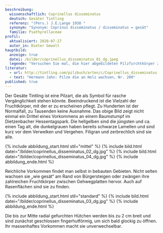 ```yaml
---
beschreibung:
  wissenschaftlich: Coprinellus disseminatus
  deutsch: Gesäter Tintling
  referenz: "(Pers.) J.E.Lange 1938 "
  synonym: "Synonym: Coprinus disseminatus / disseminatus = gesät"
  familie: Psathyrellaceae
profil:
  aktualisiert: 2020-07-27
  autor_in: Dieter Gewalt
hauptbild:
  anzeige: true
  datei: /bilder/coprinellus_disseminatus_01_dg.jpeg
  legende: "Versuchen Sie mal, die hier abgebildeten Pilzfurchtkörper zu zählen! "
literatur:
  - url: http://tintling.com/pilzbuch/arten/c/Coprinellus_disseminatus.html
  - text: "Hermann Jahn: Pilze die an Holz wachsen, Nr. 200"
published: true
---
```

Der Gesäte Tintling ist eine Pilzart, die als Symbol für rasche Vergänglichkeit stehen könnte. Beeindruckend ist die Vielzahl der Fruchtkörper, mit der er zu erscheinen pflegt. Zu Hunderten ist der Normalfall, zu Tausenden keine Ausnahme. Das obige Bild zeigt nicht einmal ein Drittel eines Vorkommens an einem Baumstumpf im Dietzenbacher Hessentagspark. Die hellgelben sind die jüngsten und ca. einen Tag alt, die dunkelgrauen haben bereits schwarze Lamellen und sind kurz vor dem Verwelken und Vergehen. Filigran und zerbrechlich sind sie alle.

{% include abbildung_start.html stil="mittel" %}
{% include bild.html datei="/bilder/coprinellus_disseminatus_02_dg.jpg" %}
{% include bild.html datei="/bilder/coprinellus_disseminatus_04_dg.jpg" %}
{% include abbildung_ende.html %}

Reichliche Vorkommen findet man selbst in bebauten Gebieten. Nicht selten wachsen sie „wie gesät“ am Rand von Bürgersteigen oder zwängen ihre zahlreichen Fruchtkörper zwischen Gehwegplatten hervor. Auch auf Rasenflächen sind sie zu finden.

{% include abbildung_start.html stil="standard" %}
{% include bild.html datei="/bilder/coprinellus_disseminatus_03_dg.jpg" %}
{% include abbildung_ende.html %}

Die bis zur Mitte radial gefurchten Hütchen werden bis zu 2 cm breit und sind zunächst geschlossen fingerhutförmig, um sich bald glockig zu öffnen. Ihr massenhaftes Vorkommen macht sie unverwechselbar.

